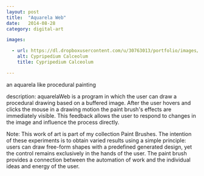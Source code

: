 ```yaml
---
layout: post
title:  "Aquarela Web"
date:   2014-08-28
category: digital-art

images:

  - url: https://dl.dropboxusercontent.com/u/30763013/portfolio/images/digital%20art/aquarelaWeb/screenshot-1.png
    alt: Cypripedium Calceolum
    title: Cypripedium Calceolum

---
```

an aquarela like procedural painting

description: aquarelaWeb is a program in which the user can draw a procedural drawing based on a buffered image. After the user hovers and clicks the mouse in a drawing motion the paint brush's effects are immediately visible. This feedback allows the user to respond to changes in the image and influence the process directly.

Note: This work of art is part of my collection Paint Brushes. The intention of these experiments is to obtain varied results using a simple principle: users can draw free-form shapes with a predefined generated design, yet the control remains exclusively in the hands of the user. The paint brush provides a connection between the automation of work and the individual ideas and energy of the user.